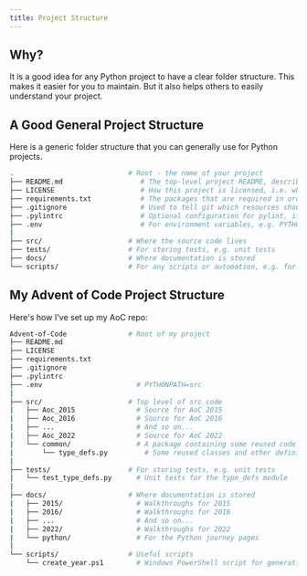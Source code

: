 ```yaml
---
title: Project Structure
---
```


## Why?

It is a good idea for any Python project to have a clear folder structure. This makes it easier for you to maintain.  But it also helps others to easily understand your project.

## A Good General Project Structure

Here is a generic folder structure that you can generally use for Python projects.

```bash
.                            # Root - the name of your project
├── README.md                   # The top-level project README, describing project purpose, who to use it, etc
├── LICENSE                     # How this project is licensed, i.e. what others are allowed to do this code
├── requirements.txt            # The packages that are required in order for your code to run
├── .gitignore                  # Used to tell git which resources should not be under git source control
├── .pylintrc                   # Optional configuration for pylint, if you use it
├── .env                        # For environment variables, e.g. PYTHONPATH
|
├── src/                     # Where the source code lives 
├── tests/                   # For storing tests, e.g. unit tests 
├── docs/                    # Where documentation is stored 
└── scripts/                 # For any scripts or automation, e.g. for project setup 
```

## My Advent of Code Project Structure

Here's how I've set up my AoC repo:

```bash
Advent-of-Code               # Root of my project
├── README.md  
├── LICENSE   
├── requirements.txt 
├── .gitignore  
├── .pylintrc   
├── .env                       # PYTHONPATH=src
|
├── src/                     # Top level of src code
|   ├── Aoc_2015               # Source for AoC 2015 
|   ├── Aoc_2016               # Source for AoC 2016 
|   ├── ...                    # And so on... 
|   ├── Aoc_2022               # Source for AoC 2022 
|   └── common/                # A package containing some reused code 
|       └── type_defs.py         # Some reused classes and other definitions
|
├── tests/                   # For storing tests, e.g. unit tests 
|   └── test_type_defs.py      # Unit tests for the type_defs module
|
├── docs/                    # Where documentation is stored 
|   ├── 2015/                  # Walkthroughs for 2015 
|   ├── 2016/                  # Walkthroughs for 2016 
|   ├── ...                    # And so on... 
|   ├── 2022/                  # Walkthroughs for 2022 
|   └── python/                # For the Python journey pages 
|
└── scripts/                 # Useful scripts
    └── create_year.ps1        # Windows PowerShell script for generating template files for a year
```